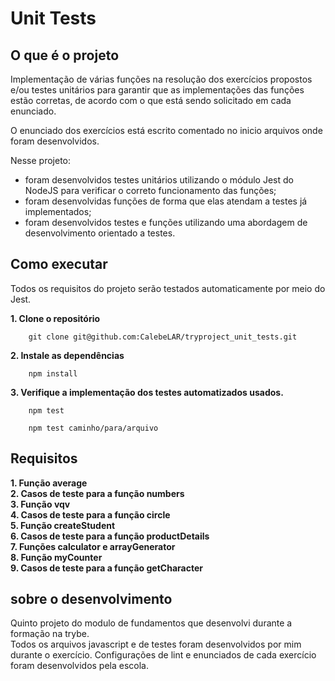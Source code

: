 # Unit Tests  

## O que é o projeto
Implementação de várias funções na resolução dos exercícios propostos e/ou testes unitários para garantir que as implementações das funções estão corretas, de acordo com o que está sendo solicitado em cada enunciado.

O enunciado dos exercícios está escrito comentado no inicio arquivos onde foram desenvolvidos.   

Nesse projeto:  
* foram desenvolvidos testes unitários utilizando o módulo Jest do NodeJS para verificar o correto   funcionamento das funções;  
* foram desenvolvidas funções de forma que elas atendam a testes já implementados;  
* foram desenvolvidos testes e funções utilizando uma abordagem de desenvolvimento orientado a testes.  

## Como executar
Todos os requisitos do projeto serão testados automaticamente por meio do Jest.  

**1. Clone o repositório**  
```shell
    git clone git@github.com:CalebeLAR/tryproject_unit_tests.git  
```

**2. Instale as dependências**  
```shell
    npm install  
```

**3. Verifique a implementação dos testes  automatizados usados.**  
```shell
    npm test 
```
```shell
    npm test caminho/para/arquivo  
```
## Requisitos  
**1. Função average**  
**2. Casos de teste para a função numbers**  
**3. Função vqv**  
**4. Casos de teste para a função circle**  
**5. Função createStudent**  
**6. Casos de teste para a função productDetails**  
**7. Funções calculator e arrayGenerator**  
**8. Função myCounter**  
**9. Casos de teste para a função getCharacter**  

## sobre o desenvolvimento
Quinto projeto do modulo de fundamentos que desenvolvi durante a formação na trybe.  
Todos os arquivos javascript e de testes foram desenvolvidos por mim durante o exercício. Configurações de lint e enunciados de cada exercício foram desenvolvidos pela escola.  
